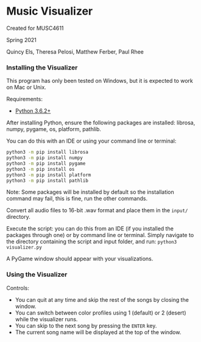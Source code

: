 # Music Visualizer
Created for MUSC4611

Spring 2021

Quincy Els,
Theresa Pelosi,
Matthew Ferber,
Paul Rhee
 
### Installing the Visualizer
This program has only been tested on Windows, but it is expected to 
work on Mac or Unix.

Requirements:
- [Python 3.6.2+](https://www.python.org/downloads/)

After installing Python, ensure the following packages are 
installed: librosa, numpy, pygame, os, platform, pathlib.

You can do this with an IDE or using your command line 
or terminal:
```bash
python3 -m pip install librosa
python3 -m pip install numpy
python3 -m pip install pygame
python3 -m pip install os
python3 -m pip install platform
python3 -m pip install pathlib
```
Note: Some packages will be installed by default so the installation command
may fail, this is fine, run the other commands.

Convert all audio files to 16-bit .wav format and place them in the `input/` 
directory.

Execute the script: you can do this from an IDE (if you installed
the packages through one) or by command line or terminal. Simply
navigate to the directory containing the script and input 
folder, and run: `python3 visualizer.py` 

A PyGame window should appear with your visualizations.

### Using the Visualizer
Controls:
- You can quit at any time and skip the rest of the songs by closing the window.
- You can switch between color profiles using 1 (default) or 2 (desert) while
the visualizer runs.
- You can skip to the next song by pressing the `ENTER` key.
- The current song name will be displayed at the top of the window.
